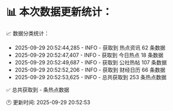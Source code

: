 📊 本次数据更新统计：
==========================

📈 数据分类统计：
- 2025-09-29 20:52:44,285 - INFO - 获取到 热点资讯 62 条数据
- 2025-09-29 20:52:47,407 - INFO - 获取到 今日热点 18 条数据
- 2025-09-29 20:52:49,687 - INFO - 获取到 公社热帖 107 条数据
- 2025-09-29 20:52:52,206 - INFO - 获取到 财经日历 66 条数据
- 2025-09-29 20:52:53,625 - INFO - 总共获取到 253 条热点数据

✅ 总共获取到 - 条热点数据

🕐 更新时间: 2025-09-29 20:52:53
